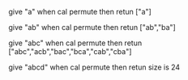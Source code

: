 give "a"
when cal permute
then retun ["a"]

give "ab"
when cal permute
then retun ["ab","ba"]

give "abc"
when cal permute
then retun ["abc","acb","bac","bca","cab","cba"]

give "abcd"
when cal permute
then retun size is 24